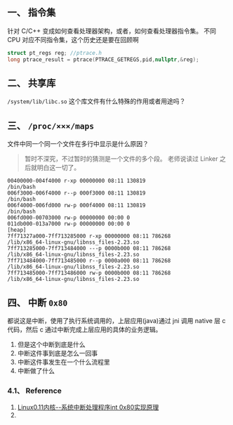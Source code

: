 ## 一、 指令集
针对 C/C++ 变成如何查看处理器架构，或者，如何查看处理器指令集。
不同 CPU 对应不同指令集，这个历史还是要在回顾啊

```C++
struct pt_regs reg; //ptrace.h
long ptrace_result = ptrace(PTRACE_GETREGS,pid,nullptr,&reg);
```

## 二、 共享库
`/system/lib/libc.so` 这个库文件有什么特殊的作用或者用途吗？

## 三、 `/proc/×××/maps`

文件中同一个同一个文件在多行中显示是什么原因？
> 暂时不深究，不过暂时的猜测是一个文件的多个段。
> 老师说读过 Linker 之后就明白这一切了。
```
00400000-004f4000 r-xp 00000000 08:11 130819                             /bin/bash
006f3000-006f4000 r--p 000f3000 08:11 130819                             /bin/bash
006f4000-006fd000 rw-p 000f4000 08:11 130819                             /bin/bash
006fd000-00703000 rw-p 00000000 00:00 0 
011db000-013a7000 rw-p 00000000 00:00 0                                  [heap]
7ff71327a000-7ff713285000 r-xp 00000000 08:11 786268                     /lib/x86_64-linux-gnu/libnss_files-2.23.so
7ff713285000-7ff713484000 ---p 0000b000 08:11 786268                     /lib/x86_64-linux-gnu/libnss_files-2.23.so
7ff713484000-7ff713485000 r--p 0000a000 08:11 786268                     /lib/x86_64-linux-gnu/libnss_files-2.23.so
7ff713485000-7ff713486000 rw-p 0000b000 08:11 786268                     /lib/x86_64-linux-gnu/libnss_files-2.23.so
```

## 四、 中断 `0x80`
都说这是中断，使用了执行系统调用的，上层应用(java)通过 jni 调用 native 层 c 代码，然后 c 通过中断完成上层应用的具体的业务逻辑。

1. 但是这个中断到底是什么
2. 中断这件事到底是怎么一回事
3. 中断这件事发生在一个什么流程里
4. 中断做了什么

### 4.1、 Reference
1. [Linux0.11内核--系统中断处理程序int 0x80实现原理](http://blog.csdn.net/heikefangxian23/article/details/51071825)
2. []()
